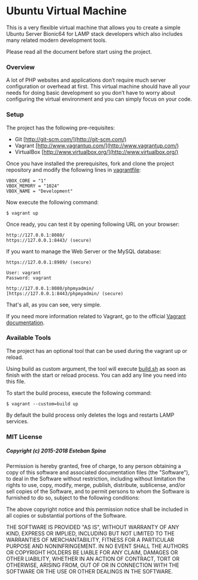 # Ubuntu Virtual Machine #

This is a very flexible virtual machine that allows you to create a simple Ubuntu Server Bionic64 for LAMP stack developers which also includes many related modern development tools.

Please read all the document before start using the project.

### Overview ###

A lot of PHP websites and applications don’t require much server configuration or overhead at first. This virtual machine should have all your needs for doing basic development so you don’t have to worry about configuring the virtual environment and you can simply focus on your code.

### Setup ###

The project has the following pre-requisites:

* Git [http://git-scm.com/](http://git-scm.com/)
* Vagrant [http://www.vagrantup.com/](http://www.vagrantup.com/)
* VirtualBox [http://www.virtualbox.org/](http://www.virtualbox.org/)

Once you have installed the prerequisites, fork and clone the project repository and modify the following lines in [vagrantfile](./vagrantfile):

```
VBOX_CORE = "1"
VBOX_MEMORY = "1024"
VBOX_NAME = "Development"
```

Now execute the following command:

```
$ vagrant up
```

Once ready, you can test it by opening following URL on your browser:

```
http://127.0.0.1:8080/
https://127.0.0.1:8443/ (secure)
```

If you want to manage the Web Server or the MySQL database:

```
https://127.0.0.1:8989/ (secure)

User: vagrant
Password: vagrant
```
```
http://127.0.0.1:8080/phpmyadmin/
[https://127.0.0.1:8443/phpmyadmin/ (secure)
```

That's all, as you can see, very simple.

If you need more information related to Vagrant, go to the official [Vagrant documentation](https://www.vagrantup.com/docs/).

### Available Tools ###

The project has an optional tool that can be used during the vagrant up or reload.

Using build as custom argument, the tool will execute [build.sh](./build.sh) as soon as finish with the start or reload process. You can add any line you need into this file.

To start the build process, execute the following command:

```
$ vagrant --custom=build up
```

By default the build process only deletes the logs and restarts LAMP services.

### MIT License ###

##### Copyright (c) 2015-2018 Esteban Spina #####

Permission is hereby granted, free of charge, to any person obtaining a copy of this software and associated documentation files (the "Software"), to deal in the Software without restriction, including without limitation the rights to use, copy, modify, merge, publish, distribute, sublicense, and/or sell copies of the Software, and to permit persons to whom the Software is furnished to do so, subject to the following conditions:

The above copyright notice and this permission notice shall be included in all copies or substantial portions of the Software.

THE SOFTWARE IS PROVIDED "AS IS", WITHOUT WARRANTY OF ANY KIND, EXPRESS OR IMPLIED, INCLUDING BUT NOT LIMITED TO THE WARRANTIES OF MERCHANTABILITY, FITNESS FOR A PARTICULAR PURPOSE AND NONINFRINGEMENT. IN NO EVENT SHALL THE AUTHORS OR COPYRIGHT HOLDERS BE LIABLE FOR ANY CLAIM, DAMAGES OR OTHER LIABILITY, WHETHER IN AN ACTION OF CONTRACT, TORT OR OTHERWISE, ARISING FROM, OUT OF OR IN CONNECTION WITH THE SOFTWARE OR THE USE OR OTHER DEALINGS IN THE SOFTWARE.
